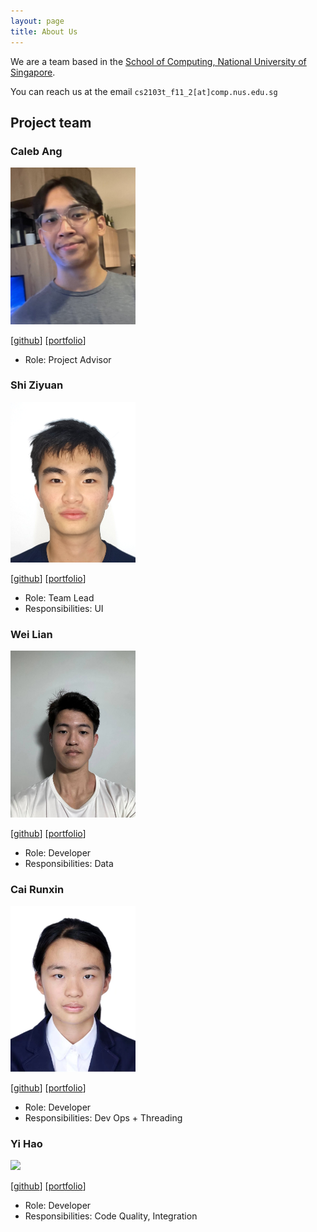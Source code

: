 ```yaml
---
layout: page
title: About Us
---
```


We are a team based in the [School of Computing, National University of Singapore](https://www.comp.nus.edu.sg).

You can reach us at the email `cs2103t_f11_2[at]comp.nus.edu.sg`

## Project team

### Caleb Ang

<img src="images/superb-sushi.png" width="200px">

[[github](https://github.com/superb-sushi)]
[[portfolio](team/johndoe.md)]

* Role: Project Advisor

### Shi Ziyuan

<img src="images/shizy.png" width="200px">

[[github](http://github.com/shizy)]
[[portfolio](team/johndoe.md)]

* Role: Team Lead
* Responsibilities: UI

### Wei Lian

<img src="images/weiliann.png" width="200px">

[[github](http://github.com/weiliann)] [[portfolio](team/johndoe.md)]

* Role: Developer
* Responsibilities: Data

### Cai Runxin

<img src="images/rachelcoll.png" width="200px">

[[github](https://github.com/Rachelcoll)]
[[portfolio](team/johndoe.md)]

* Role: Developer
* Responsibilities: Dev Ops + Threading


### Yi Hao

<img src="images/yyihaoc.png" width="200px">

[[github](http://github.com/yyihaoc)]
[[portfolio](team/johndoe.md)]

* Role: Developer
* Responsibilities: Code Quality, Integration
